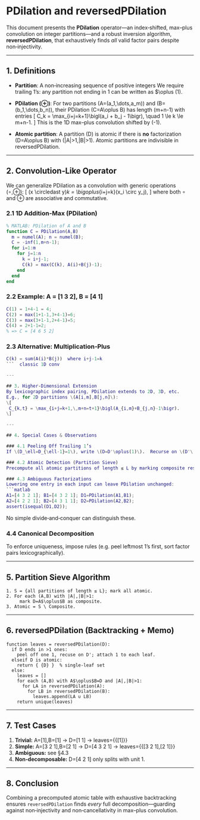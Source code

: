 # PDilation and reversedPDilation

This document presents the **PDilation** operator—an index‑shifted, max–plus convolution on integer partitions—and a robust inversion algorithm, **reversedPDilation**, that exhaustively finds _all_ valid factor pairs despite non‑injectivity.

---

## 1. Definitions

- **Partition**: A non‑increasing sequence of positive integers
  We require trailing 1’s: any partition not ending in 1 can be written as
  $\oplus \(1\).

- **PDilation ($\oplus$)**: For two partitions
  \(A=(a_1,\dots,a_m)\) and \(B=(b_1,\dots,b_n)\),
  their PDilation \(C=A\oplus B\) has length \(m+n-1\) with entries
  \[
    C_k = \max_{i+j=k+1}\bigl(a_i + b_j - 1\bigr),
    \quad 1 \le k \le m+n-1.
  \]
  This is the 1D max–plus convolution shifted by \(-1\).

- **Atomic partition**: A partition \(D\) is atomic if there is **no** factorization \(D=A\oplus B\) with \(|A|>1,|B|>1\).  Atomic partitions are indivisible in reversedPDilation.

---

## 2. Convolution‑Like Operator

We can generalize PDilation as a convolution with generic operations ($\circ$,$\oplus$):
\[
  (x \circledast y)_k = \bigoplus_{i+j=k}(x_i \circ y_j),
\]
where both $\circ$ and $\oplus$ are associative and commutative.

### 2.1 1D Addition‑Max (PDilation)
```matlab
% MATLAB: PDilation of A and B
function C = PDilation(A,B)
  m = numel(A); n = numel(B);
  C = -inf(1,m+n-1);
  for i=1:m
    for j=1:n
      k = i+j-1;
      C(k) = max(C(k), A(i)+B(j)-1);
    end
  end
end
```

### 2.2 Example: A = [1 3 2], B = [4 1]
```matlab
C(1) = 1+4-1 = 4;
C(2) = max(1+1-1,3+4-1)=6;
C(3) = max(3+1-1,2+4-1)=5;
C(4) = 2+1-1=2;
% => C = [4 6 5 2]
```

### 2.3 Alternative: Multiplication‑Plus
```matlab
C(k) = sum(A(i)*B(j))  where i+j-1=k
```  classic 1D conv

---

## 3. Higher‑Dimensional Extension
By lexicographic index pairing, PDilation extends to 2D, 3D, etc.
E.g., for 2D partitions \(A[i,m],B[j,n]\):
\[
 C_{k,t} = \max_{i+j=k+1,\,m+n=t+1}\bigl(A_{i,m}+B_{j,n}-1\bigr).
\]

---

## 4. Special Cases & Observations

### 4.1 Peeling Off Trailing 1’s
If \(D_\ell=D_{\ell-1}=1\), write \(D=D'\oplus(1)\).  Recurse on \(D'\).

### 4.2 Atomic Detection (Partition Sieve)
Precompute all atomic partitions of length ≤ L by marking composite results of every nontrivial PDilation

### 4.3 Ambiguous Factorizations
Lowering one entry in each input can leave PDilation unchanged:
```matlab
A1=[4 3 2 1]; B1=[4 3 2 1]; D1=PDilation(A1,B1);
A2=[4 2 2 1]; B2=[4 3 1 1]; D2=PDilation(A2,B2);
assert(isequal(D1,D2));
```
No simple divide‑and‑conquer can distinguish these.

### 4.4 Canonical Decomposition
To enforce uniqueness, impose rules (e.g. peel leftmost 1’s first, sort factor pairs lexicographically).

---

## 5. Partition Sieve Algorithm
```text
1. S = {all partitions of length ≤ L}; mark all atomic.
2. For each (A,B) with |A|,|B|>1:
     mark D=A$\oplus$B as composite.
3. Atomic = S \ Composite.
```

---

## 6. reversedPDilation (Backtracking + Memo)
```pseudo
function leaves = reversedPDilation(D):
  if D ends in >1 ones:
    peel off one 1, recuse on D'; attach 1 to each leaf.
  elseif D is atomic:
    return { {D} }  % single‑leaf set
  else:
    leaves = []
    for each (A,B) with A$\oplus$B=D and |A|,|B|>1:
      for LA in reversedPDilation(A):
        for LB in reversedPDilation(B):
          leaves.append(LA ∪ LB)
    return unique(leaves)
```

---

## 7. Test Cases
1. **Trivial:** A=[1],B=[1] → D=[1 1] → leaves={{[1]}}  
2. **Simple:** A=[3 2 1],B=[2 1] → D=[4 3 2 1] → leaves={{[3 2 1],[2 1]}}  
3. **Ambiguous:** see §4.3  
4. **Non‑decomposable:** D=[4 2 1] only splits with unit 1.

---

## 8. Conclusion
Combining a precomputed atomic table with exhaustive backtracking ensures `reversedPDilation` finds _every_ full decomposition—guarding against non‑injectivity and non‑cancellativity in max–plus convolution.

